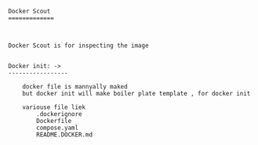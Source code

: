 
    Docker Scout 
    =============



    Docker Scout is for inspecting the image


    Docker init: -> 
    -----------------

        docker file is mannyally maked 
        but docker init will make boiler plate template , for docker init 

        variouse file liek
            .dockerignore
            Dockerfile
            compose.yaml
            README.DOCKER.md